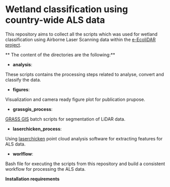 # Wetland classification using country-wide ALS data

This repository aims to collect all the scripts which was used for wetland classification using Airborne Laser Scanning data within the [e-EcoliDAR project](https://www.esciencecenter.nl/project/eecolidar).

** The content of the directories are the following:**

- **analysis**:

These scripts contains the processing steps related to analyse, convert and classify the data.

- **figures**:

Visualization and camera ready figure plot for publication prupose.

- **grassgis_process**:

[GRASS GIS](https://grass.osgeo.org/) batch scripts for segmentation of LiDAR data. 

- **laserchicken_process**:

Using [laserchicken](https://github.com/eEcoLiDAR/laserchicken) point cloud analysis software for extracting features for ALS data. 

- **worlflow**:

Bash file for executing the scripts from this repository and build a consistent workflow for processing the ALS data. 

**Installation requirements**
